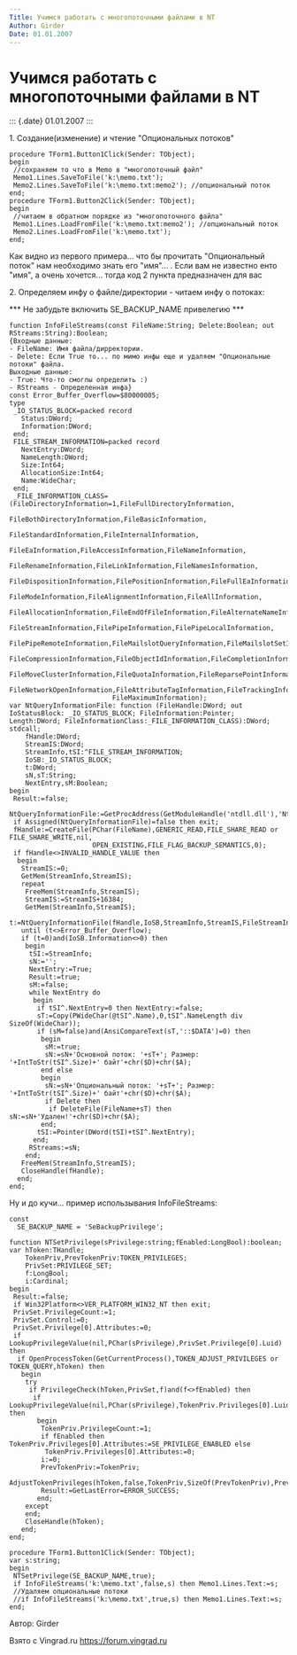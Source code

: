 ```yaml
---
Title: Учимся работать с многопоточными файлами в NT
Author: Girder
Date: 01.01.2007
---
```



Учимся работать с многопоточными файлами в NT
=============================================

::: {.date}
01.01.2007
:::

1\. Создание(изменение) и чтение \"Опциональных потоков\"

    procedure TForm1.Button1Click(Sender: TObject);
    begin
     //сохраняем то что в Memo в "многопоточный файл"
     Memo1.Lines.SaveToFile('k:\memo.txt');
     Memo2.Lines.SaveToFile('k:\memo.txt:memo2'); //опциональный поток
    end;
    procedure TForm1.Button2Click(Sender: TObject);
    begin
     //читаем в обратном порядке из "многопоточного файла"
     Memo1.Lines.LoadFromFile('k:\memo.txt:memo2'); //опциональный поток
     Memo2.Lines.LoadFromFile('k:\memo.txt');
    end;

Как видно из первого примера... что бы прочитать \"Опциональный поток\"
нам необходимо знать его \"имя\"...  . Если вам не известно енто
\"имя\", а очень хочется... тогда код 2 пункта предназначен для вас

2\. Определяем инфу о файле/директории - читаем инфу о потоках:

\*\*\* Не забудьте включить SE\_BACKUP\_NAME привелегию \*\*\*

    function InfoFileStreams(const FileName:String; Delete:Boolean; out RStreams:String):Boolean;
    {Входные данные:
    - FileName: Имя файла/дирректории.
    - Delete: Если Truе то... по мимо инфы еще и удаляем "Опциональные потоки" файла.
    Выходные данные:
    - True: Что-то смоглы определить :)
    - RStreams - Определенная инфа}
    const Error_Buffer_Overflow=$80000005;
    type
     _IO_STATUS_BLOCK=packed record
       Status:DWord;
       Information:DWord;
     end;
     FILE_STREAM_INFORMATION=packed record 
       NextEntry:DWord;
       NameLength:DWord;
       Size:Int64;
       AllocationSize:Int64;
       Name:WideChar;
     end;
     _FILE_INFORMATION_CLASS=(FileDirectoryInformation=1,FileFullDirectoryInformation,
                              FileBothDirectoryInformation,FileBasicInformation,
                              FileStandardInformation,FileInternalInformation,
                              FileEaInformation,FileAccessInformation,FileNameInformation,
                              FileRenameInformation,FileLinkInformation,FileNamesInformation,
                              FileDispositionInformation,FilePositionInformation,FileFullEaInformation,
                              FileModeInformation,FileAlignmentInformation,FileAllInformation,
                              FileAllocationInformation,FileEndOfFileInformation,FileAlternateNameInformation,
                              FileStreamInformation,FilePipeInformation,FilePipeLocalInformation,
                              FilePipeRemoteInformation,FileMailslotQueryInformation,FileMailslotSetInformation,
                              FileCompressionInformation,FileObjectIdInformation,FileCompletionInformation,
                              FileMoveClusterInformation,FileQuotaInformation,FileReparsePointInformation,
                              FileNetworkOpenInformation,FileAttributeTagInformation,FileTrackingInformation,
                              FileMaximumInformation);
    var NtQueryInformationFile: function (FileHandle:DWord; out IoStatusBlock: _IO_STATUS_BLOCK; FileInformation:Pointer; Length:DWord; FileInformationClass:_FILE_INFORMATION_CLASS):DWord; stdcall;
        fHandle:DWord;
        StreamIS:DWord;
        StreamInfo,tSI:^FILE_STREAM_INFORMATION;
        IoSB:_IO_STATUS_BLOCK;
        t:DWord;
        sN,sT:String;
        NextEntry,sM:Boolean;
    begin
     Result:=false;
     NtQueryInformationFile:=GetProcAddress(GetModuleHandle('ntdll.dll'),'NtQueryInformationFile');
     if Assigned(NtQueryInformationFile)=false then exit;
     fHandle:=CreateFile(PChar(FileName),GENERIC_READ,FILE_SHARE_READ or FILE_SHARE_WRITE,nil,
                         OPEN_EXISTING,FILE_FLAG_BACKUP_SEMANTICS,0);
     if fHandle<>INVALID_HANDLE_VALUE then
      begin
       StreamIS:=0;
       GetMem(StreamInfo,StreamIS);
       repeat
        FreeMem(StreamInfo,StreamIS);
        StreamIS:=StreamIS+16384;
        GetMem(StreamInfo,StreamIS);
        t:=NtQueryInformationFile(fHandle,IoSB,StreamInfo,StreamIS,FileStreamInformation);
       until (t<>Error_Buffer_Overflow);
       if (t=0)and(IoSB.Information<>0) then
        begin
         tSI:=StreamInfo;
         sN:='';
         NextEntry:=True;
         Result:=true;
         sM:=false;
         while NextEntry do
          begin
           if tSI^.NextEntry=0 then NextEntry:=false;
           sT:=Copy(PWideChar(@tSI^.Name),0,tSI^.NameLength div SizeOf(WideChar));
           if (sM=false)and(AnsiCompareText(sT,'::$DATA')=0) then
            begin
             sM:=true;
             sN:=sN+'Основной поток: '+sT+'; Размер: '+IntToStr(tSI^.Size)+' байт'+chr($D)+chr($A);
            end else
            begin
             sN:=sN+'Опциональный поток: '+sT+'; Размер: '+IntToStr(tSI^.Size)+' байт'+chr($D)+chr($A);
             if Delete then
              if DeleteFile(FileName+sT) then sN:=sN+'Удален!'+chr($D)+chr($A);
            end;
           tSI:=Pointer(DWord(tSI)+tSI^.NextEntry);
          end;
         RStreams:=sN;
        end;
       FreeMem(StreamInfo,StreamIS);
       CloseHandle(fHandle);
      end;
    end;

Ну и до кучи... пример использывания InfoFileStreams:

    const
      SE_BACKUP_NAME = 'SeBackupPrivilege';
     
    function NTSetPrivilege(sPrivilege:string;fEnabled:LongBool):boolean;
    var hToken:THandle;
        TokenPriv,PrevTokenPriv:TOKEN_PRIVILEGES;
        PrivSet:PRIVILEGE_SET;
        f:LongBool;
        i:Cardinal;
    begin
     Result:=false;
     if Win32Platform<>VER_PLATFORM_WIN32_NT then exit;
     PrivSet.PrivilegeCount:=1;
     PrivSet.Control:=0;
     PrivSet.Privilege[0].Attributes:=0;
     if LookupPrivilegeValue(nil,PChar(sPrivilege),PrivSet.Privilege[0].Luid) then
      if OpenProcessToken(GetCurrentProcess(),TOKEN_ADJUST_PRIVILEGES or TOKEN_QUERY,hToken) then
       begin
        try
         if PrivilegeCheck(hToken,PrivSet,f)and(f<>fEnabled) then
          if LookupPrivilegeValue(nil,PChar(sPrivilege),TokenPriv.Privileges[0].Luid) then
           begin
            TokenPriv.PrivilegeCount:=1;
            if fEnabled then TokenPriv.Privileges[0].Attributes:=SE_PRIVILEGE_ENABLED else
             TokenPriv.Privileges[0].Attributes:=0;
            i:=0;
            PrevTokenPriv:=TokenPriv;
            AdjustTokenPrivileges(hToken,false,TokenPriv,SizeOf(PrevTokenPriv),PrevTokenPriv,i);
            Result:=GetLastError=ERROR_SUCCESS;
           end;
        except
        end;
        CloseHandle(hToken);
       end;
    end;
     
    procedure TForm1.Button1Click(Sender: TObject);
    var s:string;
    begin
     NTSetPrivilege(SE_BACKUP_NAME,true);
     if InfoFileStreams('k:\memo.txt',false,s) then Memo1.Lines.Text:=s;
     //Удаляем опциональные потоки
     //if InfoFileStreams('k:\memo.txt',true,s) then Memo1.Lines.Text:=s;
    end;

Автор: Girder

Взято с Vingrad.ru <https://forum.vingrad.ru>
